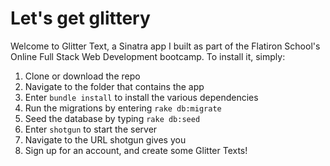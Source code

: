 # Let's get glittery

Welcome to Glitter Text, a Sinatra app I built as part of the Flatiron School's Online Full Stack Web Development bootcamp. To install it, simply:
1. Clone or download the repo
2. Navigate to the folder that contains the app
3. Enter `bundle install` to install the various dependencies
4. Run the migrations by entering `rake db:migrate`
5. Seed the database by typing `rake db:seed`
6. Enter `shotgun` to start the server
7. Navigate to the URL shotgun gives you
8. Sign up for an account, and create some Glitter Texts!